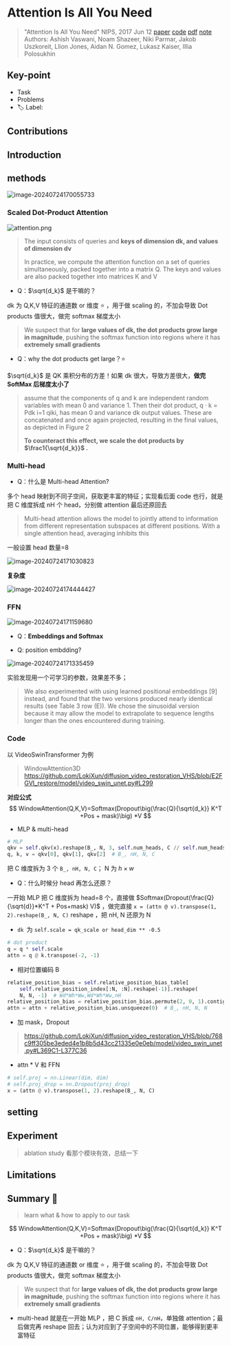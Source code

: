 # Attention Is All You Need

> "Attention Is All You Need" NIPS, 2017 Jun 12
> [paper](http://arxiv.org/abs/1706.03762v7) [code]() [pdf](./2017_06_NIPS_Attention-Is-All-You-Need.pdf) [note](./2017_06_NIPS_Attention-Is-All-You-Need_Note.md)
> Authors: Ashish Vaswani, Noam Shazeer, Niki Parmar, Jakob Uszkoreit, Llion Jones, Aidan N. Gomez, Lukasz Kaiser, Illia Polosukhin

## Key-point

- Task
- Problems
- :label: Label:

## Contributions

## Introduction

## methods

![image-20240724170055733](docs/2017_06_NIPS_Attention-Is-All-You-Need_Note/fig2.png)



### **Scaled Dot-Product Attention**

![attention.png](docs/2017_06_NIPS_Attention-Is-All-You-Need_Note/attention.png)

> The input consists of queries and **keys of dimension dk, and values of dimension dv**
>
> In practice, we compute the attention function on a set of queries simultaneously, packed together into a matrix Q. The keys and values are also packed together into matrices K and V

- Q：$\sqrt{d_k}$ 是干嘛的？

dk 为 Q,K,V 特征的通道数 or 维度 :star: ，用于做 scaling 的，不加会导致 Dot products 值很大，做完 softmax 梯度太小

> We suspect that for **large values of dk, the dot products grow large in magnitude**, pushing the softmax function into regions where it has **extremely small gradients**

- Q：why the dot products get large？:star:

$\sqrt{d_k}$ 是 QK 乘积分布的方差！如果 dk 很大，导致方差很大，**做完 SoftMax 后梯度太小了**

> assume that the components of q and k are independent random variables with mean 0 and variance 1. Then their dot product, q · k = Pdk i=1 qiki, has mean 0 and variance dk output values. These are concatenated and once again projected, resulting in the final values, as depicted in Figure 2
>
> **To counteract this effect, we scale the dot products by $\frac1{\sqrt{d_k}}$ .**



### Multi-head

- Q：什么是 Multi-head Attention?

多个 head 映射到不同子空间，获取更丰富的特征；实现看后面 code 也行，就是把 C 维度拆成 nH 个 head，分别做 attention 最后还原回去

> Multi-head attention allows the model to jointly attend to information from different representation subspaces at different positions. With a single attention head, averaging inhibits this

一般设置 head 数量=8

![image-20240724171030823](docs/2017_06_NIPS_Attention-Is-All-You-Need_Note/image-20240724171030823.png)



**复杂度**

![image-20240724174444427](docs/2017_06_NIPS_Attention-Is-All-You-Need_Note/image-20240724174444427.png)





### FFN

![image-20240724171159680](docs/2017_06_NIPS_Attention-Is-All-You-Need_Note/image-20240724171159680.png)





- Q：**Embeddings and Softmax**



- Q: position embdding?

![image-20240724171335459](docs/2017_06_NIPS_Attention-Is-All-You-Need_Note/image-20240724171335459.png)

实验发现用一个可学习的参数，效果差不多；

> We also experimented with using learned positional embeddings [9] instead, and found that the two versions produced nearly identical results (see Table 3 row (E)). We chose the sinusoidal version because it may allow the model to extrapolate to sequence lengths longer than the ones encountered during training.



### Code

以 VideoSwinTransformer 为例

> WindowAttention3D  https://github.com/LokiXun/diffusion_video_restoration_VHS/blob/E2FGVI_restore/model/video_swin_unet.py#L299

**对应公式**
$$
WindowAttention(Q,K,V)=Softmax(Dropout\big(\frac{Q}{\sqrt{d_k}} K^T +Pos + mask)\big) *V
$$

- MLP & multi-head

```python
# MLP
qkv = self.qkv(x).reshape(B_, N, 3, self.num_heads, C // self.num_heads).permute(2, 0, 3, 1, 4)
q, k, v = qkv[0], qkv[1], qkv[2]  # B_, nH, N, C
```

把 C 维度拆为 3 个  `B_, nH, N, C`； N 为 $h\times w$

- Q：什么时候分 head 再怎么还原？

一开始 MLP 把 C 维度拆为 head=8 个，直接做 $Softmax(Dropout(\frac{Q}{\sqrt{d}}*K^T + Pos+mask)  V)$ ，做完直接 `x = (attn @ v).transpose(1, 2).reshape(B_, N, C)` reshape ，把 nH, N 还原为 N



- `dk `为 `self.scale = qk_scale or head_dim ** -0.5`

```python
# dot product
q = q * self.scale
attn = q @ k.transpose(-2, -1)
```

- 相对位置编码 B

```python
relative_position_bias = self.relative_position_bias_table[
    self.relative_position_index[:N, :N].reshape(-1)].reshape(
    N, N, -1)  # Wd*Wh*Ww,Wd*Wh*Ww,nH
relative_position_bias = relative_position_bias.permute(2, 0, 1).contiguous()  # nH, Wd*Wh*Ww, Wd*Wh*Ww
attn = attn + relative_position_bias.unsqueeze(0)  # B_, nH, N, N
```

- 加 mask，Dropout

> https://github.com/LokiXun/diffusion_video_restoration_VHS/blob/768c9ff305be3eded4e1b8b5d43cc21335e0e0eb/model/video_swin_unet.py#L369C1-L377C36

- attn * V 和 FFN

```python
# self.proj = nn.Linear(dim, dim)
# self.proj_drop = nn.Dropout(proj_drop)
x = (attn @ v).transpose(1, 2).reshape(B_, N, C)
```





## setting

## Experiment

> ablation study 看那个模块有效，总结一下

## Limitations

## Summary :star2:

> learn what & how to apply to our task

$$
WindowAttention(Q,K,V)=Softmax(Dropout\big(\frac{Q}{\sqrt{d_k}} K^T +Pos + mask)\big) *V
$$

- Q：$\sqrt{d_k}$ 是干嘛的？

dk 为 Q,K,V 特征的通道数 or 维度 :star: ，用于做 scaling 的，不加会导致 Dot products 值很大，做完 softmax 梯度太小

> We suspect that for **large values of dk, the dot products grow large in magnitude**, pushing the softmax function into regions where it has **extremely small gradients**

- multi-head 就是在一开始 MLP ，把 C 拆成 `nH, C/nH`，单独做 attention；最后做完再 reshape 回去；认为对应到了子空间中的不同位置，能够得到更丰富特征

